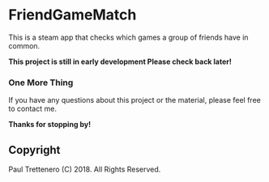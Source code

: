 # FriendGameMatch
This is a steam app that checks which games a group of friends have in common.

**This project is still in early development Please check back later!**



### One More Thing

If you have any questions about this project or the material, please feel free to contact me.

**Thanks for stopping by!**

## Copyright

Paul Trettenero (C) 2018. All Rights Reserved.
